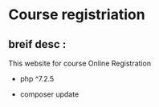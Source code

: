 # Course registriation 

## breif desc :

This website for course Online Registration 

* php ^7.2.5

* composer update 
